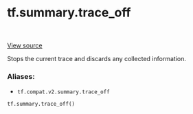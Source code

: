<div itemscope itemtype="http://developers.google.com/ReferenceObject">
<meta itemprop="name" content="tf.summary.trace_off" />
<meta itemprop="path" content="Stable" />
</div>

# tf.summary.trace_off

<!-- Insert buttons -->

<table class="tfo-notebook-buttons tfo-api" align="left">
</table>

<a target="_blank" href="/code/stable/tensorflow/python/ops/summary_ops_v2.py">View source</a>



<!-- Start diff -->
Stops the current trace and discards any collected information.

### Aliases:

* `tf.compat.v2.summary.trace_off`


``` python
tf.summary.trace_off()
```



<!-- Placeholder for "Used in" -->
